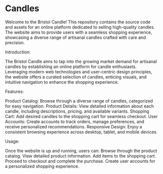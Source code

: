 # Candles
Welcome to the Bristol Candle! This repository contains the source code and assets for an online platform dedicated to selling high-quality candles. The website aims to provide users with a seamless shopping experience, showcasing a diverse range of artisanal candles crafted with care and precision.

Introduction:

The Bristol Candle aims to tap into the growing market demand for artisanal candles by establishing an online platform for candle enthusiasts. Leveraging modern web technologies and user-centric design principles, the website offers a curated selection of candles, enticing visuals, and intuitive navigation to enhance the shopping experience.

Features:

Product Catalog: Browse through a diverse range of candles, categorized for easy navigation.
Product Details: View detailed information about each candle, including descriptions, pricing, and available variants.
Shopping Cart: Add desired candles to the shopping cart for seamless checkout.
User Accounts: Create accounts to track orders, manage preferences, and receive personalized recommendations.
Responsive Design: Enjoy a consistent browsing experience across desktop, tablet, and mobile devices.

Usage:

Once the website is up and running, users can:
  Browse through the product catalog.
  View detailed product information.
  Add items to the shopping cart.
  Proceed to checkout and complete the purchase.
  Create user accounts for a personalized shopping experience.
